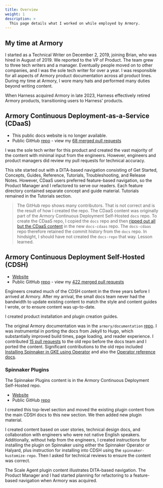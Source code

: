 ```yaml
---
title: Overview
weight: 1
description: >
  This page details what I worked on while employed by Armory.
---
```


## My time at Armory

I started as a Technical Writer on December 2, 2019, joining Brian, who was hired in August of 2019. We reported to the VP of Product. The team grew to three tech writers and a manager. Eventually people moved on to other companies, and I was the sole tech writer for over a year. I was responsible for all aspects of Armory product documentation across all product lines. During my time at Armory, I wore many hats and performed many duties beyond writing content.

When Harness acquired Armory in late 2023, Harness effectively retired Armory products, transitioning users to Harness' products.

## Armory Continuous Deployment-as-a-Service (CDaaS)

* This public docs website is no longer available.
* Public GitHub [repo](https://github.com/armory/docs-cdaas) - view my [68 merged pull requests](https://github.com/armory/docs-cdaas/pulls?q=is%3Apr+is%3Amerged+author%3Aaimeeu+)

I was the sole tech writer for this product and created the vast majority of the content with minimal input from the engineers. However, engineers and product managers did review my pull requests for technical accuracy.

This site started out with a DITA-based navigation consisting of Get Started, Concepts, Guides, Reference, Tutorials, Troubleshooting, and Release Notes. However, CDaaS users preferred feature-based navigation, so the Product Manager and I refactored to serve our readers. Each feature directory contained separate concept and guide material. Tutorials remained in the Tutorials section.

>The GitHub repo shows many contributors. That is not correct and is the result of how I created the repo. The CDaaS content was originally part of the Armory Continuous Deployment Self-Hosted `docs` repo. To create the CDaaS repo, I copied the `docs` repo and then [ripped out all but the CDaaS content](https://github.com/armory/docs-cdaas/pull/8) in the new `docs-cdaas` repo. The `docs-cdaas` repo therefore retained the commit history from the `docs` repo. In hindsight, I should have not created the `docs-repo` that way. Lesson learned.

## Armory Continuous Deployment Self-Hosted (CDSH)

* [Website](https://docs.armory.io/continuous-deployment/)
* Public GitHub [repo](https://github.com/armory/docs/) - view my [422 merged pull requests](https://github.com/armory/docs/pulls?q=is%3Apr+is%3Amerged+author%3Aaimeeu+)

Engineers created much of the CDSH content in the three years before I arrived at Armory. After my arrival, the small docs team never had the bandwidth to update existing content to match the style and content guides I wrote, or to ensure content was up-to-date.

I created product installation and plugin creation guides.

The original Armory documentation was in the `armory/documentation` [repo](https://github.com/armory/documentation). I was instrumental in porting the docs from Jekyll to Hugo, which substantially improved build times, page loading, and reader experience. I contributed [15 pull requests](https://github.com/armory/documentation/pulls?q=is%3Apr+is%3Amerged+author%3Aaimeeu+) to the old repo before the docs team and I ported the content. Significant contributions to the old repo included [Installing Spinnaker in GKE using Operator](https://github.com/armory/documentation/pull/853/files) and also the [Operator reference docs](https://github.com/armory/documentation/pull/820).

### Spinnaker Plugins

The Spinnaker Plugins content is in the Armory Continuous Deployment Self-Hosted repo.

* [Website](https://docs.armory.io/plugins/)
* Public GitHub [repo](https://github.com/armory/docs/)

I created this top-level section and moved the existing plugin content from the main CDSH docs to this new section. We then added new plugin material.

I created content based on user stories, technical design docs, and collaboration with engineers who were not native English speakers. Additionally, without help from the engineers, I created instructions for installing the plugin on Spinnaker using either the Spinnaker Operator or Halyard, plus instruction for installing into CDSH using the `spinnaker-kustomize-repo`. Then I asked for technical reviews to ensure the content was correct.

The Scale Agent plugin content illustrates DITA-based navigation. The Product Manager and I had started planning for refactoring to a feature-based navigation when Armory was acquired.  
